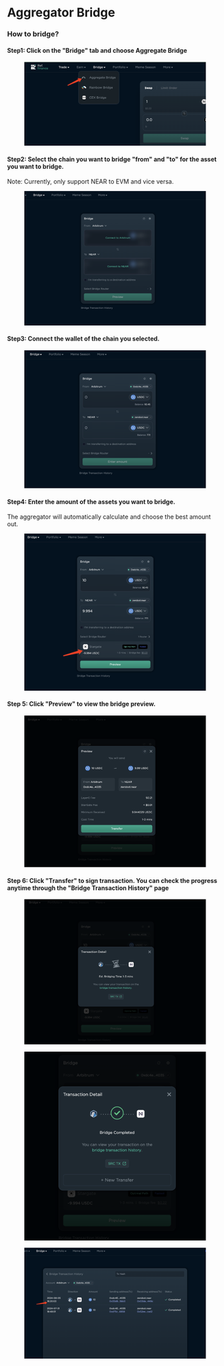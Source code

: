 # Aggregator Bridge



### How to bridge?

#### Step1: Click on the "Bridge" tab and choose Aggregate Bridge&#x20;

<figure><img src="../../.gitbook/assets/image.png" alt=""><figcaption></figcaption></figure>

#### Step2: Select the chain you want to bridge "from" and "to" for the asset you want to bridge.&#x20;

Note: Currently, only support NEAR to EVM and vice versa.

<figure><img src="../../.gitbook/assets/image (1).png" alt=""><figcaption></figcaption></figure>

#### Step3: Connect the wallet of the chain you selected.

<figure><img src="../../.gitbook/assets/image (2).png" alt=""><figcaption></figcaption></figure>

#### Step4: Enter the amount of the assets you want to bridge.&#x20;

The aggregator will automatically calculate and choose the best amount out.

<figure><img src="../../.gitbook/assets/image (3).png" alt=""><figcaption></figcaption></figure>

#### Step 5: Click "**Preview"** to view the bridge preview.

<figure><img src="../../.gitbook/assets/image (4).png" alt=""><figcaption></figcaption></figure>

#### Step 6: Click "**Transfer"** to sign transaction. You can check the progress anytime through the "Bridge Transaction History" page

<figure><img src="../../.gitbook/assets/image (5).png" alt=""><figcaption></figcaption></figure>

<figure><img src="../../.gitbook/assets/image (6).png" alt=""><figcaption></figcaption></figure>

<figure><img src="../../.gitbook/assets/image (8).png" alt=""><figcaption></figcaption></figure>
